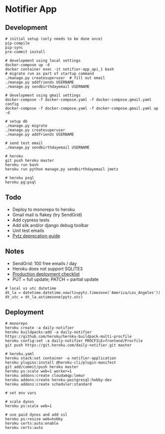 # Notifier App

## Development

```
# initial setup (only needs to be done once)
pip-compile
pip-sync
pre-commit install

# development using local settings
docker-compose up -d
docker container exec -it notifier-app_api_1 bash
# migrate run as part of startup command
./manage.py createsuperuser  # fill out email
./manage.py addfriends USERNAME
./manage.py sendbirthdayemail USERNAME

# development using gmail settings
docker-compose -f docker-compose.yaml -f docker-compose.gmail.yaml config
docker-compose -f docker-compose.yaml -f docker-compose.gmail.yaml up -d

# setup db
./manage.py migrate
./manage.py createsuperuser
./manage.py addfriends USERNAME

# send test email
./manage.py sendbirthdayemail USERNAME

# heroku
git push heroku master
heroku run bash
heroku run python manage.py sendbirthdayemail jmetz

# heroku psql
heroku pg:psql
```

## Todo

- Deploy to monorepo to heroku
- Gmail mail is flakey (try SendGrid)
- Add cypress tests
- Add silk and/or django debug toolbar
- Unit test emails
- [Pytz deprecation guide](https://pytz-deprecation-shim.readthedocs.io/en/latest/migration.html#which-replacement-to-choose)

## Notes

- SendGrid: 100 free emails / day
- Heroku does not support SQLITE3
- [Production deployment checklist](https://testdriven.io/blog/production-django-deployments-on-heroku/)
- PUT = full update; PATCH = partial update

```
# local vs utc datetime
dt_la = datetime.datetime.now(tz=pytz.timezone('America/Los_Angeles'))
dt_utc = dt_la.astimezone(pytz.utc)
```

## Deployment

```
# monorepo
heroku create -a daily-notifier
heroku buildpacks:add -a daily-notifier https://github.com/heroku/heroku-buildpack-multi-procfile
heroku config:set -a daily-notifier PROCFILE=frontend/Procfile
git push https://git.heroku.com/daily-notifier.git master

# heroku.yaml
heroku stack:set container -a notifier-application
heroku plugins:install @heroku-cli/plugin-manifest
git add/commit/push heroku master
heroku ps:scale web=1 worker=1
heroku addons:create cloudamqp:lemur
heroku addons:create heroku-postgresql:hobby-dev
heroku addons:create scheduler:standard

# set env vars

# scale dynos
heroku ps:scale web=1

# use paid dynos and add ssl
heroku ps:resize web=hobby
heroku certs:auto:enable
heroku certs:auto
```
